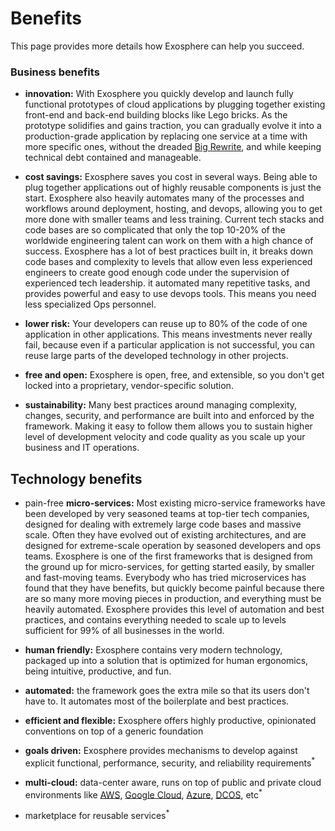 # Benefits

This page provides more details how Exosphere can help you succeed.


### Business benefits

* __innovation:__
  With Exosphere you quickly develop and launch fully functional prototypes
  of cloud applications
  by plugging together existing front-end and back-end building blocks
  like Lego bricks.
  As the prototype solidifies and gains traction,
  you can gradually evolve it into a production-grade application
  by replacing one service at a time with more specific ones,
  without the dreaded [Big Rewrite](http://onstartups.com/tabid/3339/bid/2596/Why-You-Should-Almost-Never-Rewrite-Your-Software.aspx),
  and while keeping technical debt contained and manageable.

* __cost savings:__
  Exosphere saves you cost in several ways.
  Being able to plug together applications out of highly reusable components
  is just the start.
  Exosphere also heavily automates many of the processes and workflows
  around deployment, hosting, and devops,
  allowing you to get more done with smaller teams and less training.
  Current tech stacks and code bases are so complicated
  that only the top 10-20% of the worldwide engineering talent can work on them
  with a high chance of success.
  Exosphere has a lot of best practices built in,
  it breaks down code bases and complexity to levels
  that allow even less experienced engineers to create good enough code
  under the supervision of experienced tech leadership.
  it automated many repetitive tasks,
  and provides powerful and easy to use devops tools.
  This means you need less specialized Ops personnel.

* __lower risk:__
  Your developers can reuse up to 80% of the code of one application in other applications.
  This means investments never really fail,
  because even if a particular application is not successful,
  you can reuse large parts of the developed technology in other projects.

* __free and open:__
  Exosphere is open, free, and extensible,
  so you don't get locked into a proprietary, vendor-specific solution.

* __sustainability:__
  Many best practices around managing complexity, changes, security, and performance
  are built into and enforced by the framework.
  Making it easy to follow them allows you to
  sustain higher level of development velocity and code quality
  as you scale up your business and IT operations.


## Technology benefits


- pain-free __micro-services:__
  Most existing micro-service frameworks have been developed by
  very seasoned teams at top-tier tech companies,
  designed for dealing with extremely large code bases and massive scale.
  Often they have evolved out of existing architectures,
  and are designed for extreme-scale operation by seasoned developers and ops teams.
  Exosphere is one of the first frameworks
  that is designed from the ground up for micro-services,
  for getting started easily, by smaller and fast-moving teams.
  Everybody who has tried microservices has found that they have benefits,
  but quickly become painful because there are so many more moving pieces in production,
  and everything must be heavily automated.
  Exosphere provides this level of automation and best practices,
  and contains everything needed to scale up to levels sufficient for 99% of all businesses in the world.

- __human friendly:__
  Exosphere contains very modern technology,
  packaged up into a solution that is optimized for
  human ergonomics, being intuitive, productive, and fun.

- __automated:__
  the framework goes the extra mile so that its users don't have to.
  It automates most of the boilerplate and best practices.

- __efficient and flexible:__
  Exosphere offers highly productive, opinionated conventions
  on top of a generic foundation

- __goals driven:__
  Exosphere provides mechanisms to develop against explicit
  functional, performance, security, and reliability requirements<sup>&#42;</sup>

- __multi-cloud:__
  data-center aware, runs on top of public and private cloud environments
  like [AWS](https://aws.amazon.com),
  [Google Cloud](https://cloud.google.com),
  [Azure](https://azure.microsoft.com),
  [DCOS](https://dcos.io), etc<sup>&#42;</sup>

- marketplace for reusable services<sup>&#42;</sup>



